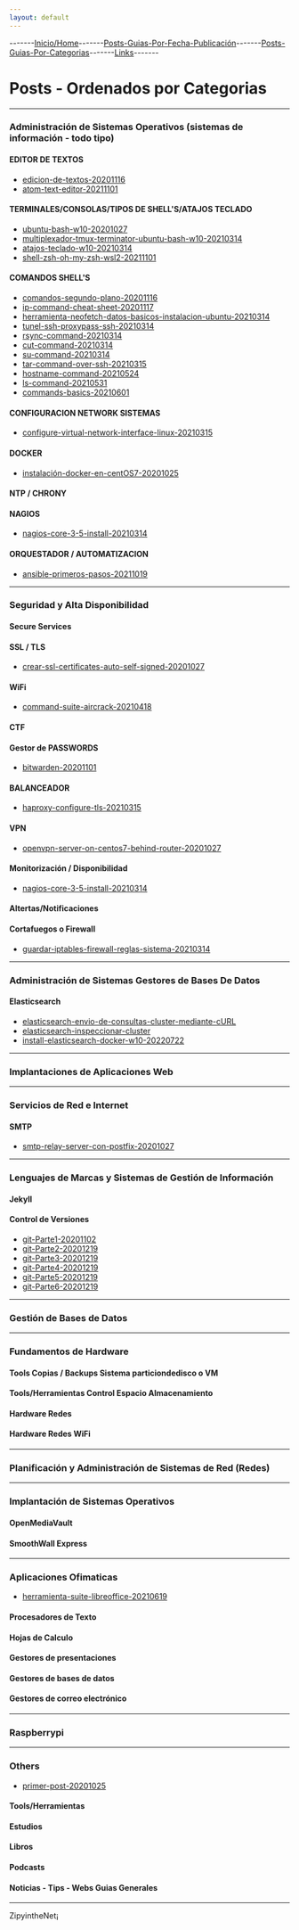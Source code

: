 ```yaml
---
layout: default
---
```

-------[Inicio/Home](./index.html)-------[Posts-Guias-Por-Fecha-Publicación](./posts.html)-------[Posts-Guias-Por-Categorias](./categorias.html)-------[Links](./links.html)-------
# Posts - Ordenados por Categorias

* * *

### Administración de Sistemas Operativos (sistemas de información - todo tipo)

#### EDITOR DE TEXTOS
* [ edicion-de-textos-20201116 ](./posts/edicion-de-textos-20201116.html)
* [ atom-text-editor-20211101 ](./posts/atom-text-editor-20211101.html)

#### TERMINALES/CONSOLAS/TIPOS DE SHELL'S/ATAJOS TECLADO
* [ ubuntu-bash-w10-20201027 ](./posts/ubuntu-bash-w10-20201027.html)
* [ multiplexador-tmux-terminator-ubuntu-bash-w10-20210314 ](./posts/multiplexador-tmux-terminator-ubuntu-bash-w10-20210314.html)
* [ atajos-teclado-w10-20210314 ](./posts/atajos-teclado-w10-20210314.html)
* [ shell-zsh-oh-my-zsh-wsl2-20211101 ](./posts/shell-zsh-oh-my-zsh-wsl2-20211101.html)

#### COMANDOS SHELL'S
* [ comandos-segundo-plano-20201116 ](./posts/comandos-segundo-plano-20201116.html)
* [ ip-command-cheat-sheet-20201117 ](./posts/ip-command-cheat-sheet-20201117.html)
* [ herramienta-neofetch-datos-basicos-instalacion-ubuntu-20210314 ](./posts/datos-basicos-instalacion-ubuntu-20210314.html)
* [ tunel-ssh-proxypass-ssh-20210314 ](./posts/tunel-ssh-proxypass-ssh-20210314.html)
* [ rsync-command-20210314 ](./posts/rsync-command-20210314.html)
* [ cut-command-20210314 ](./posts/cut-command-20210314.html)
* [ su-command-20210314 ](./posts/su-command-20210314.html)
* [ tar-command-over-ssh-20210315 ](./posts/tar-command-over-ssh-20210315.html)
* [ hostname-command-20210524 ](./posts/hostname-command-20210524.html)
* [ ls-command-20210531 ](./posts/ls-command-20210531.html)
* [ commands-basics-20210601 ](./posts/commands-basics-20210601.html)

#### CONFIGURACION NETWORK SISTEMAS
* [ configure-virtual-network-interface-linux-20210315 ](./posts/configure-virtual-network-interface-linux-20210315.html)

#### DOCKER
* [ instalación-docker-en-centOS7-20201025 ](./posts/instalación-docker-en-centOS7-20201025.html)

#### NTP / CHRONY

#### NAGIOS
* [ nagios-core-3-5-install-20210314 ](./posts/nagios-core-3-5-install-20210314.html)

#### ORQUESTADOR / AUTOMATIZACION
* [ ansible-primeros-pasos-20211019 ](./posts/ansible-primeros-pasos-20211019.html)

* * *

### Seguridad y Alta Disponibilidad
#### Secure Services
#### SSL / TLS
* [ crear-ssl-certificates-auto-self-signed-20201027 ](./posts/crear-ssl-certificates-auto-self-signed-20201027.html)

#### WiFi
* [ command-suite-aircrack-20210418 ](./posts/command-suite-aircrack-20210418.html)

#### CTF
#### Gestor de PASSWORDS
* [ bitwarden-20201101 ](./posts/bitwarden-20201101.html)

#### BALANCEADOR
* [ haproxy-configure-tls-20210315 ](./posts/haproxy-configure-tls-20210315.html)

#### VPN
* [ openvpn-server-on-centos7-behind-router-20201027 ](./posts/openvpn-server-on-centos7-behind-router-20201027.md)

#### Monitorización / Disponibilidad
* [ nagios-core-3-5-install-20210314 ](./posts/nagios-core-3-5-install-20210314.html)

#### Altertas/Notificaciones
#### Cortafuegos o Firewall
* [ guardar-iptables-firewall-reglas-sistema-20210314 ](./posts/guardar-iptables-firewall-reglas-sistema-20210314.html)

* * *

### Administración de Sistemas Gestores de Bases De Datos
#### Elasticsearch
* [ elasticsearch-envio-de-consultas-cluster-mediante-cURL ](./posts/elasticsearch-envio-de-consultas-cluster-mediante-cURL.html)
* [ elasticsearch-inspeccionar-cluster ](./posts/elasticsearch-inspeccionar-cluster.html)
* [ install-elasticsearch-docker-w10-20220722 ](./posts/elasticsearch-docker-w10.html)

* * *

### Implantaciones de Aplicaciones Web

* * *

### Servicios de Red e Internet
#### SMTP
* [ smtp-relay-server-con-postfix-20201027 ](./posts/smtp-relay-server-con-postfix-20201027.md)

* * *

### Lenguajes de Marcas y Sistemas de Gestión de Información
#### Jekyll
#### Control de Versiones
* [ git-Parte1-20201102 ](./posts/git-20201102.html)
* [ git-Parte2-20201219 ](./posts/git2-20201219.html)
* [ git-Parte3-20201219 ](./posts/git3-20201219.html)
* [ git-Parte4-20201219 ](./posts/git4-20201219.html)
* [ git-Parte5-20201219 ](./posts/git5-20201219.html)
* [ git-Parte6-20201219 ](./posts/git6-20201219.html)

* * *

### Gestión de Bases de Datos

* * *

### Fundamentos de Hardware
#### Tools Copias / Backups Sistema particiondedisco o VM
#### Tools/Herramientas Control Espacio Almacenamiento
#### Hardware Redes
#### Hardware Redes WiFi

* * *

### Planificación y Administración de Sistemas de Red (Redes)

* * *

### Implantación de Sistemas Operativos
#### OpenMediaVault
#### SmoothWall Express

* * *

### Aplicaciones Ofimaticas
* [ herramienta-suite-libreoffice-20210619 ](./posts/herramienta-suite-libreoffice-20210619.html)

#### Procesadores de Texto
#### Hojas de Calculo
#### Gestores de presentaciones
#### Gestores de bases de datos
#### Gestores de correo electrónico

* * *

### Raspberrypi

* * *

### Others
* [ primer-post-20201025 ](./posts/primer-post-20201025.html)

#### Tools/Herramientas
#### Estudios
#### Libros
#### Podcasts
#### Noticias - Tips - Webs Guias Generales



-----------------------------------------------------------------------------

ZipyintheNet¡
